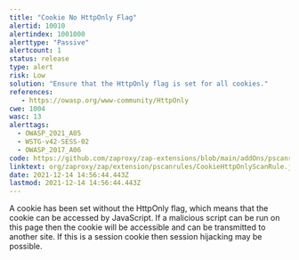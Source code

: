 ```yaml
---
title: "Cookie No HttpOnly Flag"
alertid: 10010
alertindex: 1001000
alerttype: "Passive"
alertcount: 1
status: release
type: alert
risk: Low
solution: "Ensure that the HttpOnly flag is set for all cookies."
references:
   - https://owasp.org/www-community/HttpOnly
cwe: 1004
wasc: 13
alerttags: 
  - OWASP_2021_A05
  - WSTG-v42-SESS-02
  - OWASP_2017_A06
code: https://github.com/zaproxy/zap-extensions/blob/main/addOns/pscanrules/src/main/java/org/zaproxy/zap/extension/pscanrules/CookieHttpOnlyScanRule.java
linktext: org/zaproxy/zap/extension/pscanrules/CookieHttpOnlyScanRule.java
date: 2021-12-14 14:56:44.443Z
lastmod: 2021-12-14 14:56:44.443Z
---
```

A cookie has been set without the HttpOnly flag, which means that the cookie can be accessed by JavaScript. If a malicious script can be run on this page then the cookie will be accessible and can be transmitted to another site. If this is a session cookie then session hijacking may be possible.
